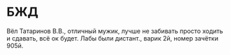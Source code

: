 # БЖД
Вёл Татаринов В.В., отличный мужик, лучше не забивать просто ходить и сдавать, всё ок будет. Лабы были дистант., варик 2й, номер зачётки 905й.
